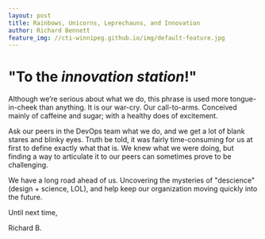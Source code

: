 ```yaml
---
layout: post
title: Rainbows, Unicorns, Leprechauns, and Innovation
author: Richard Bennett
feature_img: //cti-winnipeg.github.io/img/default-feature.jpg
---
```


# "To the _innovation station_!"


Although we’re serious about what we do, this phrase is used more tongue-in-cheek than anything.  It is our war-cry.  Our call-to-arms.  Conceived mainly of caffeine and sugar; with a healthy does of excitement.

Ask our peers in the DevOps team what we do, and we get a lot of blank stares and blinky eyes. Truth be told, it was fairly time-consuming for us at first to define exactly what that is. We knew what we were doing, but finding a way to articulate it to our peers can sometimes prove to be challenging. 

We have a long road ahead of us.  Uncovering the mysteries of "descience" (design + science, LOL), and help keep our organization moving quickly into the future.
  
  
Until next time,  
  
Richard B.  